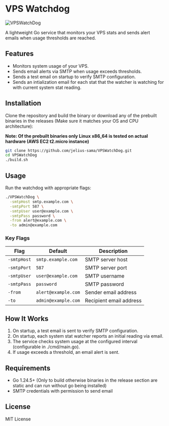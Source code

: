 # VPS Watchdog

![VPSWatchDog](https://jelius.dev/assets/VPSWatchDog.png)

A lightweight Go service that monitors your VPS stats and sends alert emails when usage thresholds are reached.  

## Features

- Monitors system usage of your VPS.
- Sends email alerts via SMTP when usage exceeds thresholds.
- Sends a test email on startup to verify SMTP configuration.
- Sends an intialization email for each stat that the watcher is watching for with current system stat reading.

## Installation

Clone the repository and build the binary or download any of the prebuilt binaries in the releases (Make sure it matches your OS and CPU architecture):

**Note: Of the prebuilt binaries only Linux x86_64 is tested on actual hardware (AWS EC2 t2.micro instance)**

```bash
git clone https://github.com/jelius-sama/VPSWatchDog.git
cd VPSWatchDog
./build.sh
```

## Usage

Run the watchdog with appropriate flags:

```bash
./VPSWatchDog \
  -smtpHost smtp.example.com \
  -smtpPort 587 \
  -smtpUser user@example.com \
  -smtpPass password \
  -from alert@example.com \
  -to admin@example.com
```

### Key Flags

| Flag                  | Default             | Description                                    |
| --------------------- | ------------------- | ---------------------------------------------- |
| `-smtpHost`           | `smtp.example.com`  | SMTP server host                               |
| `-smtpPort`           | `587`               | SMTP server port                               |
| `-smtpUser`           | `user@example.com`  | SMTP username                                  |
| `-smtpPass`           | `password`          | SMTP password                                  |
| `-from`               | `alert@example.com` | Sender email address                           |
| `-to`                 | `admin@example.com` | Recipient email address                        |

## How It Works

1. On startup, a test email is sent to verify SMTP configuration.
2. On startup, each system stat watcher reports an initial reading via email.
3. The service checks system usage at the configured interval (configurable in ./cmd/main.go).
4. If usage exceeds a threshold, an email alert is sent.

## Requirements

* Go 1.24.5+ (Only to build otherwise binaries in the release section are static and can run without go being installed)
* SMTP credentials with permission to send email

## License

MIT License

